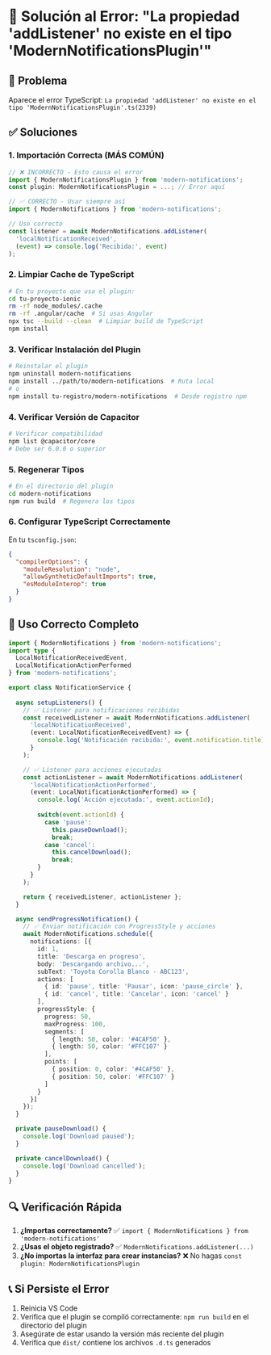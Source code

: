 # 🔧 Solución al Error: "La propiedad 'addListener' no existe en el tipo 'ModernNotificationsPlugin'"

## 🚨 Problema
Aparece el error TypeScript: `La propiedad 'addListener' no existe en el tipo 'ModernNotificationsPlugin'.ts(2339)`

## ✅ Soluciones

### 1. **Importación Correcta (MÁS COMÚN)**
```typescript
// ❌ INCORRECTO - Esto causa el error
import { ModernNotificationsPlugin } from 'modern-notifications';
const plugin: ModernNotificationsPlugin = ...; // Error aquí

// ✅ CORRECTO - Usar siempre así
import { ModernNotifications } from 'modern-notifications';

// Uso correcto
const listener = await ModernNotifications.addListener(
  'localNotificationReceived',
  (event) => console.log('Recibida:', event)
);
```

### 2. **Limpiar Cache de TypeScript**
```bash
# En tu proyecto que usa el plugin:
cd tu-proyecto-ionic
rm -rf node_modules/.cache
rm -rf .angular/cache  # Si usas Angular
npx tsc --build --clean  # Limpiar build de TypeScript
npm install
```

### 3. **Verificar Instalación del Plugin**
```bash
# Reinstalar el plugin
npm uninstall modern-notifications
npm install ../path/to/modern-notifications  # Ruta local
# o
npm install tu-registro/modern-notifications  # Desde registro npm
```

### 4. **Verificar Versión de Capacitor**
```bash
# Verificar compatibilidad
npm list @capacitor/core
# Debe ser 6.0.0 o superior
```

### 5. **Regenerar Tipos**
```bash
# En el directorio del plugin
cd modern-notifications
npm run build  # Regenera los tipos
```

### 6. **Configurar TypeScript Correctamente**
En tu `tsconfig.json`:
```json
{
  "compilerOptions": {
    "moduleResolution": "node",
    "allowSyntheticDefaultImports": true,
    "esModuleInterop": true
  }
}
```

## 📝 Uso Correcto Completo

```typescript
import { ModernNotifications } from 'modern-notifications';
import type { 
  LocalNotificationReceivedEvent, 
  LocalNotificationActionPerformed 
} from 'modern-notifications';

export class NotificationService {
  
  async setupListeners() {
    // ✅ Listener para notificaciones recibidas
    const receivedListener = await ModernNotifications.addListener(
      'localNotificationReceived',
      (event: LocalNotificationReceivedEvent) => {
        console.log('Notificación recibida:', event.notification.title);
      }
    );

    // ✅ Listener para acciones ejecutadas
    const actionListener = await ModernNotifications.addListener(
      'localNotificationActionPerformed', 
      (event: LocalNotificationActionPerformed) => {
        console.log('Acción ejecutada:', event.actionId);
        
        switch(event.actionId) {
          case 'pause':
            this.pauseDownload();
            break;
          case 'cancel':
            this.cancelDownload();
            break;
        }
      }
    );

    return { receivedListener, actionListener };
  }

  async sendProgressNotification() {
    // ✅ Enviar notificación con ProgressStyle y acciones
    await ModernNotifications.schedule({
      notifications: [{
        id: 1,
        title: 'Descarga en progreso',
        body: 'Descargando archivo...',
        subText: 'Toyota Corolla Blanco - ABC123',
        actions: [
          { id: 'pause', title: 'Pausar', icon: 'pause_circle' },
          { id: 'cancel', title: 'Cancelar', icon: 'cancel' }
        ],
        progressStyle: {
          progress: 50,
          maxProgress: 100,
          segments: [
            { length: 50, color: '#4CAF50' },
            { length: 50, color: '#FFC107' }
          ],
          points: [
            { position: 0, color: '#4CAF50' },
            { position: 50, color: '#FFC107' }
          ]
        }
      }]
    });
  }

  private pauseDownload() {
    console.log('Download paused');
  }

  private cancelDownload() {
    console.log('Download cancelled');
  }
}
```

## 🔍 Verificación Rápida

1. **¿Importas correctamente?** ✅ `import { ModernNotifications } from 'modern-notifications'`
2. **¿Usas el objeto registrado?** ✅ `ModernNotifications.addListener(...)`
3. **¿No importas la interfaz para crear instancias?** ❌ No hagas `const plugin: ModernNotificationsPlugin`

## 📞 Si Persiste el Error

1. Reinicia VS Code
2. Verifica que el plugin se compiló correctamente: `npm run build` en el directorio del plugin
3. Asegúrate de estar usando la versión más reciente del plugin
4. Verifica que `dist/` contiene los archivos `.d.ts` generados